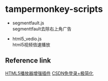 # tampermonkey-scripts

- segmentfault.js  
segmenttfault去除右上角广告

- html5\_vedio.js  
html5视频倍速播放

## Reference link
[HTML5播放器增强插件](https://greasyfork.org/en/scripts/27614-html5%E6%92%AD%E6%94%BE%E5%99%A8%E5%A2%9E%E5%BC%BA%E6%8F%92%E4%BB%B6)
[CSDN免登录+极简化](https://greasyfork.org/en/scripts/381488-csdn%E5%85%8D%E7%99%BB%E5%BD%95-%E6%9E%81%E7%AE%80%E5%8C%96)
